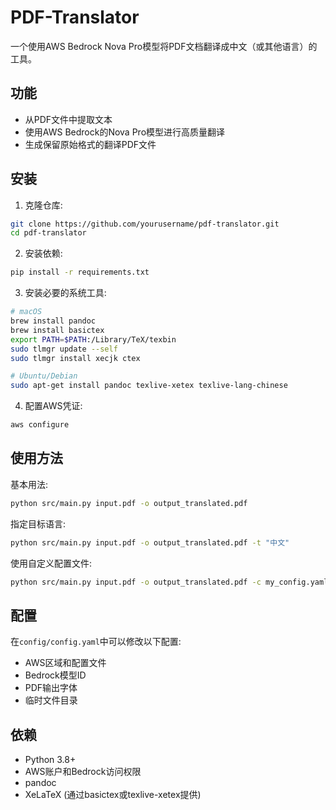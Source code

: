 # PDF-Translator

一个使用AWS Bedrock Nova Pro模型将PDF文档翻译成中文（或其他语言）的工具。

## 功能

- 从PDF文件中提取文本
- 使用AWS Bedrock的Nova Pro模型进行高质量翻译
- 生成保留原始格式的翻译PDF文件

## 安装

1. 克隆仓库:
```bash
git clone https://github.com/yourusername/pdf-translator.git
cd pdf-translator
```

2. 安装依赖:
```bash
pip install -r requirements.txt
```

3. 安装必要的系统工具:
```bash
# macOS
brew install pandoc
brew install basictex
export PATH=$PATH:/Library/TeX/texbin
sudo tlmgr update --self
sudo tlmgr install xecjk ctex

# Ubuntu/Debian
sudo apt-get install pandoc texlive-xetex texlive-lang-chinese
```

4. 配置AWS凭证:
```bash
aws configure
```

## 使用方法

基本用法:
```bash
python src/main.py input.pdf -o output_translated.pdf
```

指定目标语言:
```bash
python src/main.py input.pdf -o output_translated.pdf -t "中文"
```

使用自定义配置文件:
```bash
python src/main.py input.pdf -o output_translated.pdf -c my_config.yaml
```

## 配置

在`config/config.yaml`中可以修改以下配置:

- AWS区域和配置文件
- Bedrock模型ID
- PDF输出字体
- 临时文件目录

## 依赖

- Python 3.8+
- AWS账户和Bedrock访问权限
- pandoc
- XeLaTeX (通过basictex或texlive-xetex提供)

